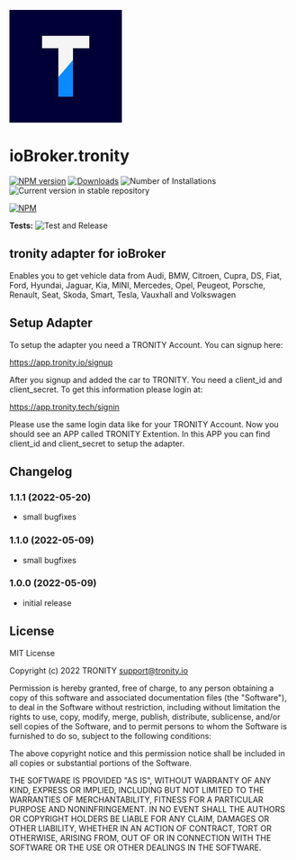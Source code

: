 ![Logo](admin/tronity.png)

# ioBroker.tronity

[![NPM version](https://img.shields.io/npm/v/iobroker.tronity.svg)](https://www.npmjs.com/package/iobroker.tronity)
[![Downloads](https://img.shields.io/npm/dm/iobroker.tronity.svg)](https://www.npmjs.com/package/iobroker.tronity)
![Number of Installations](https://iobroker.live/badges/tronity-installed.svg)
![Current version in stable repository](https://iobroker.live/badges/tronity-stable.svg)

[![NPM](https://nodei.co/npm/iobroker.tronity.png?downloads=true)](https://nodei.co/npm/iobroker.tronity/)

**Tests:** ![Test and Release](https://github.com/tronity/ioBroker.tronity/workflows/Test%20and%20Release/badge.svg)

## tronity adapter for ioBroker

Enables you to get vehicle data from Audi, BMW, Citroen, Cupra, DS, Fiat, Ford, Hyundai, Jaguar, Kia, MINI, Mercedes, Opel, Peugeot, Porsche, Renault, Seat, Skoda, Smart, Tesla, Vauxhall and Volkswagen

## Setup Adapter

To setup the adapter you need a TRONITY Account. You can signup here:

https://app.tronity.io/signup

After you signup and added the car to TRONITY. You need a client_id and client_secret.
To get this information please login at:

https://app.tronity.tech/signin

Please use the same login data like for your TRONITY Account. Now you should see an APP
called TRONITY Extention. In this APP you can find client_id and client_secret to setup
the adapter.

## Changelog

<!--
	### **WORK IN PROGRESS**
-->

### 1.1.1 (2022-05-20)

-   small bugfixes

### 1.1.0 (2022-05-09)

-   small bugfixes

### 1.0.0 (2022-05-09)

-   initial release

## License

MIT License

Copyright (c) 2022 TRONITY <support@tronity.io>

Permission is hereby granted, free of charge, to any person obtaining a copy
of this software and associated documentation files (the "Software"), to deal
in the Software without restriction, including without limitation the rights
to use, copy, modify, merge, publish, distribute, sublicense, and/or sell
copies of the Software, and to permit persons to whom the Software is
furnished to do so, subject to the following conditions:

The above copyright notice and this permission notice shall be included in all
copies or substantial portions of the Software.

THE SOFTWARE IS PROVIDED "AS IS", WITHOUT WARRANTY OF ANY KIND, EXPRESS OR
IMPLIED, INCLUDING BUT NOT LIMITED TO THE WARRANTIES OF MERCHANTABILITY,
FITNESS FOR A PARTICULAR PURPOSE AND NONINFRINGEMENT. IN NO EVENT SHALL THE
AUTHORS OR COPYRIGHT HOLDERS BE LIABLE FOR ANY CLAIM, DAMAGES OR OTHER
LIABILITY, WHETHER IN AN ACTION OF CONTRACT, TORT OR OTHERWISE, ARISING FROM,
OUT OF OR IN CONNECTION WITH THE SOFTWARE OR THE USE OR OTHER DEALINGS IN THE
SOFTWARE.
